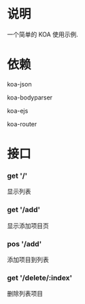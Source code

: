 # 说明
一个简单的 KOA 使用示例. 

# 依赖
koa-json

koa-bodyparser

koa-ejs

koa-router


# 接口

### get '/'
显示列表
### get '/add'
显示添加项目页
### pos '/add' 
添加项目到列表
### get '/delete/:index' 
删除列表项目
